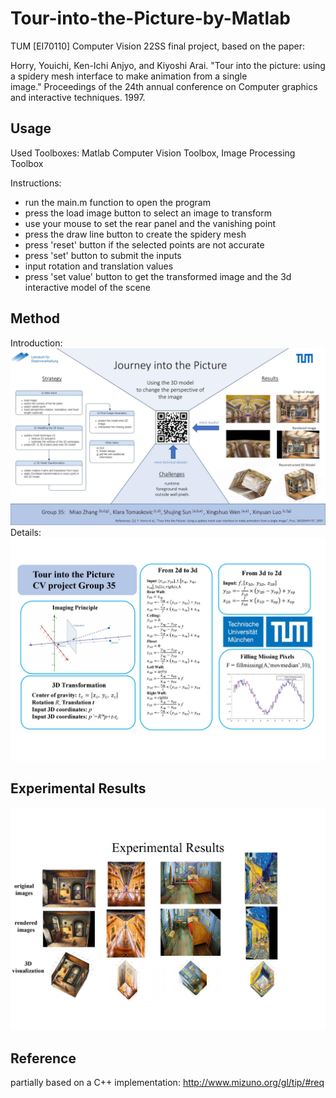 # Tour-into-the-Picture-by-Matlab
TUM [EI70110] Computer Vision  22SS final project, based on the paper:

Horry, Youichi, Ken-Ichi Anjyo, and Kiyoshi Arai. "Tour into the picture: using a spidery mesh interface to make animation from a single image." Proceedings of the 24th annual conference on Computer graphics and interactive techniques. 1997. 
## Usage 
Used Toolboxes: Matlab Computer Vision Toolbox, Image Processing Toolbox
 
Instructions:
- run the main.m function to open the program
- press the load image button to select an image to transform
- use your mouse to set the rear panel and the vanishing point
- press the draw line button to create the spidery mesh
- press 'reset' button if the selected points are not accurate
- press 'set' button to submit the inputs
- input rotation and translation values
- press 'set value' button to get the transformed image and the 3d interactive model of the scene

## Method
Introduction:
![avatar](G35_poster_00.jpg)
Details:
![avatar](QRCODE_00.jpg)

## Experimental Results
![avatar](QRCODE_01.jpg)

## Reference 
partially based on a C++ implementation:
http://www.mizuno.org/gl/tip/#req






